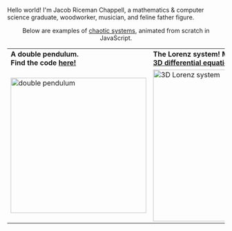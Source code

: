 Hello world! I'm Jacob Riceman Chappell, a mathematics & computer science graduate, woodworker, musician, and feline father figure.

 <div align="center">
  Below are examples of <a href="https://en.wikipedia.org/wiki/Chaos_theory">chaotic systems</a>, animated from scratch in JavaScript.
  <br>
    <table >
     <tr>
        <td>  <b>A double pendulum. <br>
               Find the code <a href="https://github.com/eadem-mutata-resurgo/doublePendulum">here!</a>  </td>
        <td>  <b>The Lorenz system! Made with my <br>
              <a href="https://github.com/eadem-mutata-resurgo/3DdiffyqPlotter/tree/main">3D differential equation animator</a></b>  </td>
     </tr>
     <tr>
       <td>  <img width="314" src="https://media.giphy.com/media/v1.Y2lkPTc5MGI3NjExdHc3bW5tZXQ1dmNiOXZ3YjA4NXhxYnZqYWRvenY3ZGdweGR2dHEyZiZlcD12MV9pbnRlcm5hbF9naWZfYnlfaWQmY3Q9Zw/DLr9dJmWRpXpmWSfKG/giphy.gif" alt="double pendulum"></td>
        <td> <img width="352" src="https://media.giphy.com/media/v1.Y2lkPTc5MGI3NjExY3ZwMjBnNTAwaHU0b2w0anYwNWZzeTRsMDdyYjBudzB0bWQxM3E0OCZlcD12MV9pbnRlcm5hbF9naWZfYnlfaWQmY3Q9Zw/IS3HEA8YqxG7pHsLim/giphy.gif" alt="3D Lorenz system"> </td>
     </tr>
    </table>
</div>
